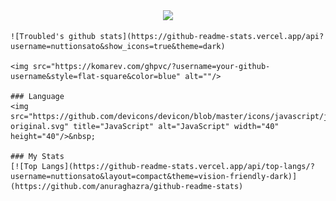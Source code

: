 <div id="header" align="center">
  <img src="https://c.tenor.com/IeX_pjparqAAAAAC/hxh-killua.gif" width="100"/>
</div>

    ![Troubled's github stats](https://github-readme-stats.vercel.app/api?username=nuttionsato&show_icons=true&theme=dark)

    <img src="https://komarev.com/ghpvc/?username=your-github-username&style=flat-square&color=blue" alt=""/>

    ### Language
    <img src="https://github.com/devicons/devicon/blob/master/icons/javascript/javascript-original.svg" title="JavaScript" alt="JavaScript" width="40" height="40"/>&nbsp;

    ### My Stats 
    [![Top Langs](https://github-readme-stats.vercel.app/api/top-langs/?username=nuttionsato&layout=compact&theme=vision-friendly-dark)](https://github.com/anuraghazra/github-readme-stats)


